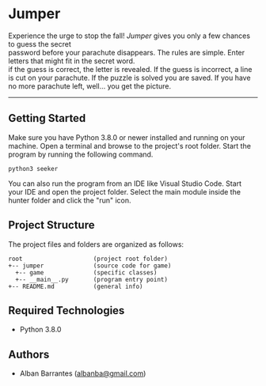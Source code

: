 # Jumper
Experience the urge to stop the fall! <i>Jumper</i> gives you only a few chances to guess the secret  
password before your parachute disappears. The rules are simple. Enter letters that might fit in the secret word.  
if the guess is correct, the letter is revealed. If the guess is incorrect, a line is cut on your parachute.
If the puzzle is solved you are saved.
If you have no more parachute left, well... you get the picture. 

---
## Getting Started
Make sure you have Python 3.8.0 or newer installed and running on your machine. Open a terminal and browse to the project's root folder. Start the program by running the following command.
```
python3 seeker 
```
You can also run the program from an IDE like Visual Studio Code. Start your IDE and open the project folder. Select the main module inside the hunter folder and click the "run" icon.

## Project Structure
The project files and folders are organized as follows:
```
root                    (project root folder)
+-- jumper              (source code for game)
  +-- game              (specific classes)
  +-- __main__.py       (program entry point)
+-- README.md           (general info)
```

## Required Technologies
* Python 3.8.0

## Authors
* Alban Barrantes (albanba@gmail.com)

